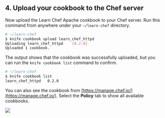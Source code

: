 ## 4. Upload your cookbook to the Chef server

Now upload the Learn Chef Apache cookbook to your Chef server. Run this command from anywhere under your <code class="file-path">~/learn-chef</code> directory.

```bash
# ~/learn-chef
$ knife cookbook upload learn_chef_httpd
Uploading learn_chef_httpd    [0.2.0]
Uploaded 1 cookbook.
```

The output shows that the cookbook was successfully uploaded, but you can run the `knife cookbook list` command to confirm.

```bash
# ~/learn-chef
$ knife cookbook list
learn_chef_httpd   0.2.0
```

You can also see the cookbook from [https://manage.chef.io/](https://manage.chef.io/). Select the **Policy** tab to show all available cookbooks.

![](misc/manage_httpd_cookbook.png)
